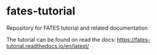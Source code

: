# fates-tutorial
Repository for FATES tutorial and related documentation

The tutorial can be found on read the docs: https://fates-tutorial.readthedocs.io/en/latest/
